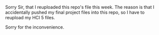 Sorry Sir, that I reuploaded this repo's file this week.
The reason is that I accidentally pushed my final project files into this repo, so I have to reupload my HCI 5 files. 

Sorry for the inconvenience.
 
